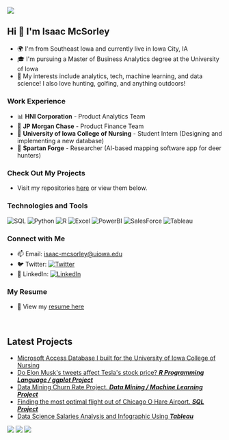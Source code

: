 ![](https://acegif.com/wp-content/uploads/2021/4fh5wi/welcome-16.gif)


## Hi 👋 I'm Isaac McSorley

- 🌍 I'm from Southeast Iowa and currently live in Iowa City, IA
- 🎓 I'm pursuing a Master of Business Analytics degree at the University of Iowa
- 🚀 My interests include analytics, tech, machine learning, and data science! I also love hunting, golfing, and anything outdoors!

### Work Experience
- 📊 **HNI Corporation** - Product Analytics Team
- 💼 **JP Morgan Chase** - Product Finance Team
- 🏫 **University of Iowa College of Nursing** - Student Intern (Designing and implementing a new database)
- 🚀 **Spartan Forge** - Researcher (AI-based mapping software app for deer hunters)

### Check Out My Projects
- Visit my repositories [here](https://github.com/immcsorley?tab=repositories) or view them below.

### Technologies and Tools
![SQL](https://img.shields.io/badge/Code-SQL-informational?style=flat&logo=<LOGO_NAME>&logoColor=white&color=2bbc8a)
![Python](https://img.shields.io/badge/Code-Python-informational?style=flat&logo=<LOGO_NAME>&logoColor=white&color=2bbc8a)
![R](https://img.shields.io/badge/Code-R-informational?style=flat&logo=<LOGO_NAME>&logoColor=white&color=2bbc8a)
![Excel](https://img.shields.io/badge/Tools-Excel-informational?style=flat&logo=<LOGO_NAME>&logoColor=white&color=2bbc8a)
![PowerBI](https://img.shields.io/badge/Tools-PowerBI-informational?style=flat&logo=<LOGO_NAME>&logoColor=white&color=2bbc8a)
![SalesForce](https://img.shields.io/badge/Tools-SalesForce-informational?style=flat&logo=<LOGO_NAME>&logoColor=white&color=2bbc8a)
![Tableau](https://img.shields.io/badge/Tools-Tableau-informational?style=flat&logo=<LOGO_NAME>&logoColor=white&color=2bbc8a)

### Connect with Me
- 📫 Email: isaac-mcsorley@uiowa.edu
- 🐦 Twitter: [![Twitter][1.2]][1]
- 📎 LinkedIn: [![LinkedIn][2.2]][2]

### My Resume
- 📄 View my [resume here](https://github.com/immcsorley/Resume/blob/main/IsaacMcSorley.pdf.pdf)

<!-- Icons -->

[1.2]: http://i.imgur.com/wWzX9uB.png (twitter icon without padding)
[2.2]: https://raw.githubusercontent.com/MartinHeinz/MartinHeinz/master/linkedin-3-16.png (LinkedIn icon without padding)

<!-- Links to your social media accounts -->

[1]: https://twitter.com/isaacmcsorley
[2]: https://www.linkedin.com/in/isaac-mcsorley-64640a186/
<br/>
## Latest Projects
- [Microsoft Access Database I built for the University of Iowa College of Nursing](https://github.com/immcsorley/DatabaseProject)
- [Do Elon Musk's tweets affect Tesla's stock price? ***R Programming Language / ggplot Project***](https://github.com/immcsorley/ElonProject)
- [Data Mining Churn Rate Project. ***Data Mining / Machine Learning Project***](https://github.com/immcsorley/ChurnRateProject)
- [Finding the most optimal flight out of Chicago O Hare Airport. ***SQL Project***](https://github.com/immcsorley/ChicagoO-Hare)
- [Data Science Salaries Analysis and Infographic Using ***Tableau***](https://github.com/immcsorley/DataScienceSalaries)

![](https://media2.giphy.com/media/xT9C25UNTwfZuk85WP/200.gif) ![](https://media4.giphy.com/media/3oKIPEqDGUULpEU0aQ/200.gif) ![](https://media1.giphy.com/media/IwAZ6dvvvaTtdI8SD5/200.gif)




<!---
immcsorley/immcsorley is a ✨ special ✨ repository because its `README.md` (this file) appears on your GitHub profile.
You can click the Preview link to take a look at your changes.
--->
